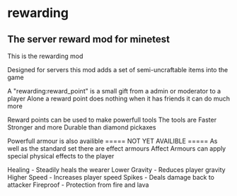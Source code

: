 # rewarding

## The server reward mod for minetest

This is the rewarding mod

Designed for servers this mod adds a set of semi-uncraftable items into the game

A "rewarding:reward_point" is a small gift from a admin or moderator to a player
Alone a reward point does nothing when it has friends it can do much more

Reward points can be used to make powerfull tools
The tools are Faster Stronger and more Durable than diamond pickaxes

Powerfull armour is also availible   ===== NOT YET AVAILIBLE =====
As well as the standard set there are effect armours
Affect Armours can apply special physical effects to the player

Healing - Steadily heals the wearer
Lower Gravity - Reduces player gravity
Higher Speed - Increases player speed
Spikes - Deals damage back to attacker
Fireproof - Protection from fire and lava
